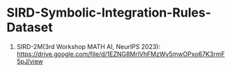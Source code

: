 # SIRD-Symbolic-Integration-Rules-Dataset

1. SIRD-2M(3rd Workshop MATH AI, NeurIPS 2023): https://drive.google.com/file/d/1EZNG8MrlVhFMzWy5mwOPxo67K3rmF5pJ/view
